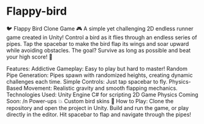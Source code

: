 # Flappy-bird
🐦 Flappy Bird Clone Game 🎮
A simple yet challenging 2D endless runner game created in Unity! Control a bird as it flies through an endless series of pipes. Tap the spacebar to make the bird flap its wings and soar upward while avoiding obstacles. The goal? Survive as long as possible and beat your high score! 🚀

Features:
Addictive Gameplay: Easy to play but hard to master!
Random Pipe Generation: Pipes spawn with randomized heights, creating dynamic challenges each time.
Simple Controls: Just tap spacebar to fly.
Physics-Based Movement: Realistic gravity and smooth flapping mechanics.
Technologies Used:
Unity Engine
C# for scripting
2D Game Physics
Coming Soon:
/n
Power-ups 💥
Custom bird skins 🐤
How to Play:
Clone the repository and open the project in Unity.
Build and run the game, or play directly in the editor.
Hit spacebar to flap and navigate through the pipes!
